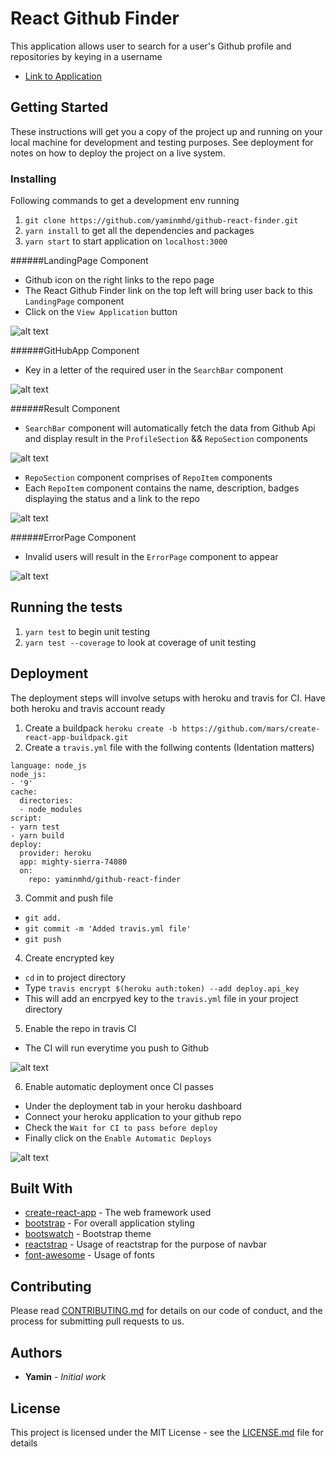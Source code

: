 # React Github Finder

This application allows user to search for a user's Github profile and repositories by keying in a username

* [Link to Application](https://mighty-sierra-74080.herokuapp.com/)

## Getting Started

These instructions will get you a copy of the project up and running on your local machine for development and testing purposes. See deployment for notes on how to deploy the project on a live system.

### Installing

Following commands to get a development env running

1. `git clone https://github.com/yaminmhd/github-react-finder.git`
2. `yarn install` to get all the dependencies and packages
3. `yarn start` to start application on `localhost:3000`

######LandingPage Component
* Github icon on the right links to the repo page
* The React Github Finder link on the top left will bring user back to this `LandingPage` component
* Click on the `View Application` button

![alt text](/public/screenshots/img1.png "Landing Page")

######GitHubApp Component
* Key in a letter of the required user in the `SearchBar` component

![alt text](/public/screenshots/img2.png "Main Application Component")

######Result Component
* `SearchBar` component will automatically fetch the data from Github Api and display result in the `ProfileSection` && `RepoSection` components

![alt text](/public/screenshots/img3.png "Result Component")


* `RepoSection` component comprises of `RepoItem` components
* Each `RepoItem` component contains the name, description, badges displaying the status and a link to the repo

![alt text](/public/screenshots/img4.png "RepoSection Component")

######ErrorPage Component
* Invalid users will result in the `ErrorPage` component to appear

![alt text](/public/screenshots/img5.png "Error Component")

## Running the tests

1. `yarn test` to begin unit testing
2. `yarn test --coverage` to look at coverage of unit testing

## Deployment

The deployment steps will involve setups with heroku and travis for CI. Have both heroku and travis account ready

1. Create a buildpack `heroku create -b https://github.com/mars/create-react-app-buildpack.git`
2. Create a `travis.yml` file with the follwing contents (Identation matters)
```
language: node_js
node_js:
- '9'
cache:
  directories:
  - node_modules
script:
- yarn test
- yarn build
deploy:
  provider: heroku
  app: mighty-sierra-74080
  on:
    repo: yaminmhd/github-react-finder
```
3. Commit and push file
* `git add.`
* `git commit -m 'Added travis.yml file'`
* `git push`

4. Create encrypted key
* `cd` in to project directory
* Type `travis encrypt $(heroku auth:token) --add deploy.api_key`
* This will add an encrpyed key to the `travis.yml` file in your project directory

5. Enable the repo in travis CI
* The CI will run everytime you push to Github

![alt text](/public/screenshots/img6.png "travis")

6. Enable automatic deployment once CI passes
* Under the deployment tab in your heroku dashboard
* Connect your heroku application to your github repo
* Check the `Wait for CI to pass before deploy`
* Finally click on the `Enable Automatic Deploys`

![alt text](/public/screenshots/img7.png "heroku")

## Built With

* [create-react-app](https://github.com/facebook/create-react-app) - The web framework used
* [bootstrap](https://github.com/twbs/bootstrap) - For overall application styling
* [bootswatch](https://github.com/thomaspark/bootswatch/) - Bootstrap theme
* [reactstrap](https://github.com/reactstrap/reactstrap) - Usage of reactstrap for the purpose of navbar
* [font-awesome](https://github.com/FortAwesome/Font-Awesome) - Usage of fonts

## Contributing

Please read [CONTRIBUTING.md](https://gist.github.com/PurpleBooth/b24679402957c63ec426) for details on our code of conduct, and the process for submitting pull requests to us.

## Authors

* **Yamin** - *Initial work*

## License

This project is licensed under the MIT License - see the [LICENSE.md](LICENSE.md) file for details